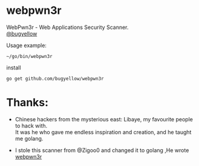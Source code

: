 # webpwn3r
WebPwn3r - Web Applications Security Scanner.
</br>[@bugyellow](https://twitter.com/bughuang1)

Usage example:
```
~/go/bin/webpwn3r
```
install
```
go get github.com/bugyellow/webpwn3r
```
# Thanks:

* Chinese hackers from the mysterious east: Libaye, my favourite people to hack with.</br> It was he who gave me endless  inspiration and creation, and he taught me golang.

* I stole this scanner from @Zigoo0 and changed it to golang ,He wrote [webpwn3r](https://github.com/zigoo0/webpwn3r/) 
